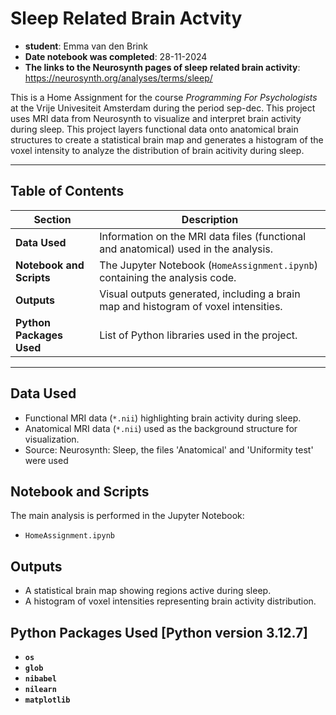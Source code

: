 # Sleep Related Brain Actvity
- **student**: Emma van den Brink
- **Date notebook was completed**: 28-11-2024
- **The links to the Neurosynth pages of sleep related brain activity**: https://neurosynth.org/analyses/terms/sleep/

This is a Home Assignment for the course *Programming For Psychologists* at the Vrije Univesiteit Amsterdam during the period sep-dec. This project uses MRI data from Neurosynth to visualize and interpret brain activity during sleep. This project layers functional data onto anatomical brain structures to create a statistical brain map and generates a histogram of the voxel intensity to analyze the distribution of brain acitivity during sleep. 

---

## Table of Contents

| Section                 | Description                                                                       |
|-------------------------|-----------------------------------------------------------------------------------|
| **Data Used**            | Information on the MRI data files (functional and anatomical) used in the analysis. |
| **Notebook and Scripts** | The Jupyter Notebook (`HomeAssignment.ipynb`) containing the analysis code. |
| **Outputs**              | Visual outputs generated, including a brain map and histogram of voxel intensities. |
| **Python Packages Used** | List of Python libraries used in the project.                                      |

---
## Data Used
- Functional MRI data (`*.nii`) highlighting brain activity during sleep.  
- Anatomical MRI data (`*.nii`) used as the background structure for visualization.
- Source: Neurosynth: Sleep, the files 'Anatomical' and 'Uniformity test' were used

## Notebook and Scripts
The main analysis is performed in the Jupyter Notebook:  
- `HomeAssignment.ipynb`  

## Outputs
- A statistical brain map showing regions active during sleep.  
- A histogram of voxel intensities representing brain activity distribution.  

## Python Packages Used [Python version 3.12.7]
- **`os`**
- **`glob`**
- **`nibabel`**
- **`nilearn`**
- **`matplotlib`**

